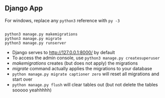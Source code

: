 ## Django App

For windows, replace any `python3` reference with `py -3`


```

python3 manage.py makemigrations
python3 manage.py migrate
python3 manage.py runserver

```

- Django serves to http://127.0.0.1:8000/ by default
- To access the admin console, use `python3 manage.py createsuperuser`
- _makemigrations_ creates (but does not apply) the migrations
- _migrate_ command actually applies the migrations to your database
- `python manage.py migrate captioner zero` will reset all migrations and start over
- `python manage.py flush` will clear tables out (but not delete the tables sooooo yeahhhhh)